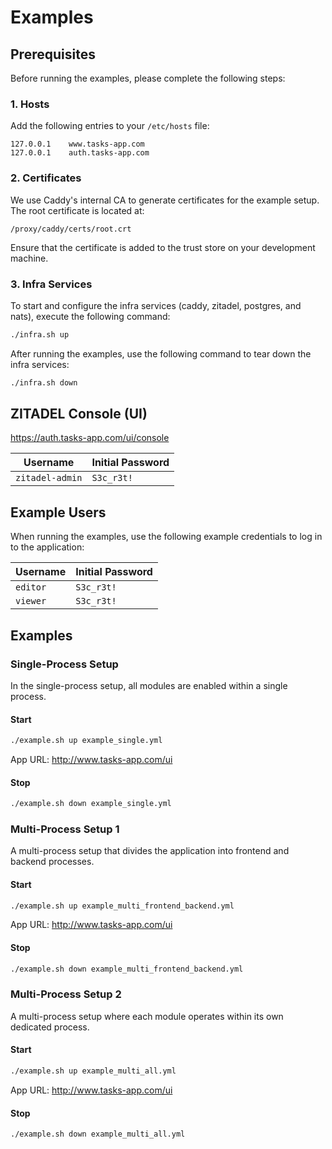 # Examples

## Prerequisites

Before running the examples, please complete the following steps:

### 1. Hosts

Add the following entries to your `/etc/hosts` file:

```
127.0.0.1    www.tasks-app.com
127.0.0.1    auth.tasks-app.com
```

### 2. Certificates

We use Caddy's internal CA to generate certificates for the example setup. The root certificate is located at:

```
/proxy/caddy/certs/root.crt
```

Ensure that the certificate is added to the trust store on your development machine.

### 3. Infra Services

To start and configure the infra services (caddy, zitadel, postgres, and nats), execute the following command:

```bash
./infra.sh up
```

After running the examples, use the following command to tear down the infra services:

```bash
./infra.sh down
```

## ZITADEL Console (UI)

https://auth.tasks-app.com/ui/console

| Username        | Initial Password |
| --------------- | ---------------- |
| `zitadel-admin` | `S3c_r3t!`       |

## Example Users

When running the examples, use the following example credentials to log in to the application:

| Username | Initial Password |
| -------- | ---------------- |
| `editor` | `S3c_r3t!`       |
| `viewer` | `S3c_r3t!`       |

## Examples

### Single-Process Setup

In the single-process setup, all modules are enabled within a single process.

#### Start

```bash
./example.sh up example_single.yml
```

App URL: http://www.tasks-app.com/ui

#### Stop

```bash
./example.sh down example_single.yml
```

### Multi-Process Setup 1

A multi-process setup that divides the application into frontend and backend processes.

#### Start

```bash
./example.sh up example_multi_frontend_backend.yml
```

App URL: http://www.tasks-app.com/ui

#### Stop

```bash
./example.sh down example_multi_frontend_backend.yml
```

### Multi-Process Setup 2

A multi-process setup where each module operates within its own dedicated process.

#### Start

```bash
./example.sh up example_multi_all.yml
```

App URL: http://www.tasks-app.com/ui

#### Stop

```bash
./example.sh down example_multi_all.yml
```
